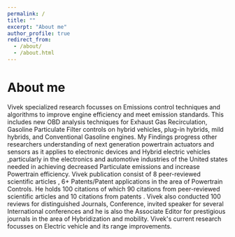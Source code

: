 ```yaml
---
permalink: /
title: ""
excerpt: "About me"
author_profile: true
redirect_from: 
  - /about/
  - /about.html
---
```




About me
======
Vivek specialized research focusses on Emissions control techniques and algorithms to improve engine efficiency and meet emission standards. This includes new OBD analysis techniques for Exhaust Gas Recirculation, Gasoline Particulate Filter controls on hybrid vehicles, plug-in hybrids, mild hybrids, and Conventional Gasoline engines. My Findings progress other researchers understanding of next generation powertrain actuators and sensors as it applies to electronic devices and Hybrid electric vehicles ,particularly in the electronics and automotive industries of the United states needed in achieving decreased Particulate emissions and increase Powertrain efficiency.
Vivek publication consist of  8 peer-reviewed scientific articles , 6+ Patents/Patent applications in the area of Powertrain Controls. He holds 100 citations of which 90 citations from peer-reviewed scientific articles and 10 citations from patents . Vivek also conducted 100 reviews for distinguished Journals, Conference, invited speaker for several International conferences and he is also the Associate Editor for prestigious journals in the area of Hybridization and mobility. Vivek's current research focusses on Electric vehicle and its range improvements.
